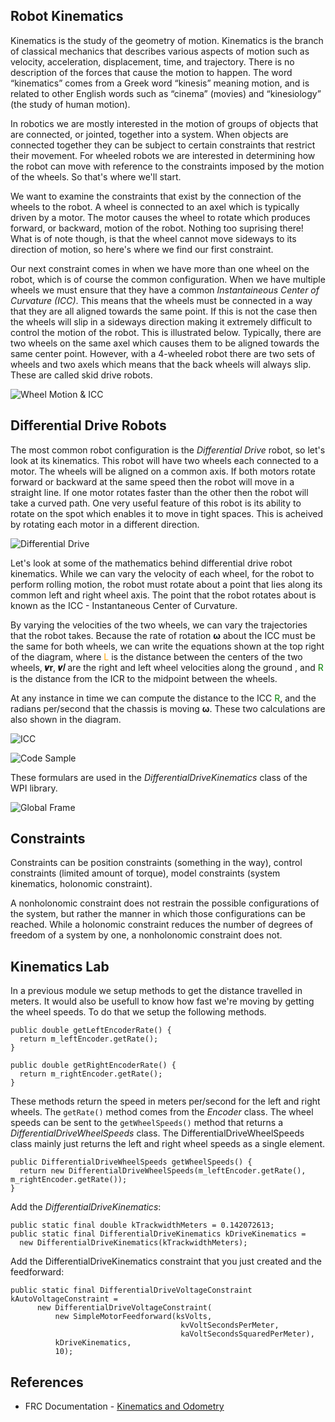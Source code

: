 ## <a name="top"></a>Robot Kinematics

Kinematics is the study of the geometry of motion. Kinematics is the branch of classical mechanics that describes various aspects of motion such as velocity, acceleration, displacement, time, and trajectory.  There is no description of the forces that cause the motion to happen. The word “kinematics” comes from a Greek word “kinesis” meaning motion, and is related to other English words such as “cinema” (movies) and “kinesiology” (the study of human motion).

In robotics we are mostly interested in the motion of groups of objects that are connected, or jointed, together into a system.  When objects are connected together they can be subject to certain constraints that restrict their movement.  For wheeled robots we are interested in determining how the robot can move with reference to the constraints imposed by the motion of the wheels. So that's where we'll start.

We want to examine the constraints that exist by the connection of the wheels to the robot.  A wheel is connected to an axel which is typically driven by a motor.  The motor causes the wheel to rotate which produces forward, or backward, motion of the robot.  Nothing too suprising there!  What is of note though, is that the wheel cannot move sideways to its direction of motion, so here's where we find our first constraint. 

Our next constraint comes in when we have more than one wheel on the robot, which is of course the common configuration.  When we have multiple wheels we must ensure that they have a common <i>Instantaineous Center of Curvature (ICC)</i>.  This means that the wheels must be connected in a way that they are all aligned towards the same point.  If this is not the case then the wheels will slip in a sideways direction making it extremely difficult to control the motion of the robot.  This is illustrated below.  Typically, there are two wheels on the same axel which causes them to be aligned towards the same center point.  However, with a 4-wheeled robot there are two sets of wheels and two axels which means that the back wheels will always slip.  These are called skid drive robots.

![Wheel Motion & ICC](../../images/FRCKinematics&Odometry/FRCKinematics&Odometry.001.jpeg)

## Differential Drive Robots

The most common robot configuration is the <i>Differential Drive</i> robot, so let's look at its kinematics.  This robot will have two wheels each connected to a motor.  The wheels will be aligned on a common axis.  If both motors rotate forward or backward at the same speed then the robot will move in a straight line.  If one motor rotates faster than the other then the robot will take a curved path. One very useful feature of this robot is its ability to rotate on the spot which enables it to move in tight spaces.  This is acheived by rotating each motor in a different direction.

![Differential Drive](../../images/FRCKinematics&Odometry/FRCKinematics&Odometry.002.jpeg)

Let's look at some of the mathematics behind differential drive robot kinematics.  While we can vary the velocity of each wheel, for the robot to perform rolling motion, the robot must rotate about a point that lies along its common left and right wheel axis. The point that the robot rotates about is known as the ICC - Instantaneous Center of Curvature.

By varying the velocities of the two wheels, we can vary the trajectories that the robot takes. Because the rate of rotation **ω** about the ICC must be the same for both wheels, we can write the equations shown at the top right of the diagram, where <span style="color:orange"><bold>L</bold></span> is the distance between the centers of the two wheels, **𝒗r**, **𝒗𝑙** are the right and left wheel velocities along the ground , and <span style="color:green"><bold>R</bold></span> is the distance from the ICR to the midpoint between the wheels.

At any instance in time we can compute the distance to the ICC <span style="color:green"><bold>R</bold></span>, and the radians per/second that the chassis is moving **ω**.  These two calculations are also shown in the diagram.

![ICC](../../images/FRCKinematics&Odometry/FRCKinematics&Odometry.003.jpeg)


![Code Sample](../../images/FRCKinematics&Odometry/FRCKinematics&Odometry.006.jpeg)

These formulars are used in the <i>DifferentialDriveKinematics</i> class of the WPI library.

![Global Frame](../../images/FRCKinematics&Odometry/FRCKinematics&Odometry.007.jpeg)

## Constraints
Constraints can be position constraints (something in the way), control constraints (limited amount of torque), model constraints (system kinematics, holonomic constraint).

A nonholonomic constraint does not restrain the possible configurations of the system, but rather the manner in which those configurations can be reached. While a holonomic constraint reduces the number of degrees of freedom of a system by one, a nonholonomic constraint does not.

## <a name="lab"></a>Kinematics Lab
In a previous module we setup methods to get the distance travelled in meters.  It would also be usefull to know how fast we're moving by getting the wheel speeds.  To do that we setup the following methods.

    public double getLeftEncoderRate() {
      return m_leftEncoder.getRate();
    }

    public double getRightEncoderRate() {
      return m_rightEncoder.getRate();
    }

These methods return the speed in meters per/second for the left and right wheels.  The `getRate()` method comes from the *Encoder* class.  The wheel speeds can be sent to the `getWheelSpeeds()` method that returns a *DifferentialDriveWheelSpeeds* class.  The DifferentialDriveWheelSpeeds class mainly just returns the left and right wheel speeds as a single element.

    public DifferentialDriveWheelSpeeds getWheelSpeeds() {
      return new DifferentialDriveWheelSpeeds(m_leftEncoder.getRate(), m_rightEncoder.getRate());
    }

Add the *DifferentialDriveKinematics*:

    public static final double kTrackwidthMeters = 0.142072613;
    public static final DifferentialDriveKinematics kDriveKinematics =
      new DifferentialDriveKinematics(kTrackwidthMeters);

Add the DifferentialDriveKinematics constraint that you just created and the feedforward:

    public static final DifferentialDriveVoltageConstraint kAutoVoltageConstraint =
          new DifferentialDriveVoltageConstraint(
              new SimpleMotorFeedforward(ksVolts, 
                                          kvVoltSecondsPerMeter, 
                                          kaVoltSecondsSquaredPerMeter),
              kDriveKinematics,
              10);

## References

- FRC Documentation - [Kinematics and Odometry](https://docs.wpilib.org/en/latest/docs/software/kinematics-and-odometry/index.html)

<!-- <h3><span style="float:left">
<a href="dynamicsIndex">Previous</a></span>
<span style="float:right">
<a href="geometry">Next</a></span></h3> -->